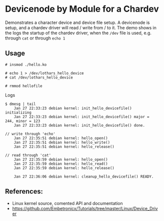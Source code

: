 # Devicenode by Module for a Chardev

Demonstrates a character device and device file setup. A devicenode is
setup, and a chardev driver will read / write from / to it. The demo
shows in the logs the startup of the chardev driver, when the `/dev`
file is used, e.g. through `cat` or through `echo 1`  

## Usage

```
# insmod ./hello.ko

# echo 1 > /dev/lothars_hello_device
# cat /dev/lothars_hello_device

# rmmod hellofile
```

Logs  
```
$ dmesg | tail
    Jan 27 22:33:23 debian kernel: init_hello_devicefile() initializing
    Jan 27 22:33:23 debian kernel: init_hello_devicefile() major = 244, minor = 123
    Jan 27 22:33:23 debian kernel: init_hello_devicefile() done.

// write through 'echo'
    Jan 27 22:35:51 debian kernel: hello_open()
    Jan 27 22:35:51 debian kernel: hello_write()
    Jan 27 22:35:51 debian kernel: hello_release()

// read through 'cat'
    Jan 27 22:35:59 debian kernel: hello_open()
    Jan 27 22:35:59 debian kernel: hello_read()
    Jan 27 22:35:59 debian kernel: hello_release()

    Jan 27 22:36:06 debian kernel: cleanup_hello_devicefile() READY.
```

## References:
 * Linux kernel source, comented API and documentation
 * https://github.com/Embetronicx/Tutorials/tree/master/Linux/Device_Driver
